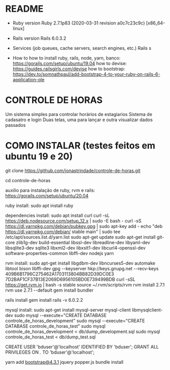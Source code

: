 # README
* Ruby version
  Ruby 2.7.1p83 (2020-03-31 revision a0c7c23c9c) [x86_64-linux]

* Rails version
  Rails 6.0.3.2

* Services (job queues, cache servers, search engines, etc.)
  Rails s 

* How to
  how to install ruby, rails, node, yarn, banco: https://gorails.com/setup/ubuntu/19.04
  how to devise: https://guides.railsgirls.com/devise
  how to bootstrap: https://dev.to/somnathpaul/add-bootstrap-4-to-your-ruby-on-rails-6-application-ole


# CONTROLE DE HORAS

  Um sistema simples para controlar horários de estagiarios
  Sistema de cadasatro e login
  Duas telas, uma para lançar e outra visualizar dados passados

# COMO INSTALAR (testes feitos em ubuntu 19 e 20)

  git clone https://github.com/jonastrindade/controle-de-horas.git

  cd controle-de-horas

  auxilio para instalação de ruby, rvm e rails: https://gorails.com/setup/ubuntu/20.04

  ruby install:
  sudo apt install ruby

  dependencies install:
  sudo apt install curl
  curl -sL https://deb.nodesource.com/setup_12.x | sudo -E bash -
  curl -sS https://dl.yarnpkg.com/debian/pubkey.gpg | sudo apt-key add -
  echo "deb https://dl.yarnpkg.com/debian/ stable main" | sudo tee /etc/apt/sources.list.d/yarn.list
  sudo apt-get update
  sudo apt-get install git-core zlib1g-dev build-essential libssl-dev libreadline-dev libyaml-dev libsqlite3-dev sqlite3 libxml2-dev libxslt1-dev libcurl4-openssl-dev software-properties-common libffi-dev nodejs yarn

  rvm install:
  sudo apt-get install libgdbm-dev libncurses5-dev automake libtool bison libffi-dev
  gpg --keyserver hkp://keys.gnupg.net --recv-keys 409B6B1796C275462A1703113804BB82D39DC0E3 7D2BAF1CF37B13E2069D6956105BD0E739499BDB
  curl -sSL https://get.rvm.io | bash -s stable
  source ~/.rvm/scripts/rvm
  rvm install 2.7.1
  rvm use 2.7.1 --default
  gem install bundler

  rails install
  gem install rails -v 6.0.2.2

  mysql install:
  sudo apt-get install mysql-server mysql-client libmysqlclient-dev
  sudo mysql --execute="CREATE DATABASE controle_de_horas_development"
  sudo mysql --execute="CREATE DATABASE controle_de_horas_test"
  sudo mysql controle_de_horas_development < db/dump_development.sql
  sudo mysql controle_de_horas_test < db/dump_test.sql

  CREATE USER 'bduser'@'localhost' IDENTIFIED BY 'bduser';
  GRANT ALL PRIVILEGES ON *.* TO 'bduser'@'localhost';

  yarn add bootstrap@4.3.1 jquery popper.js
  bundle install